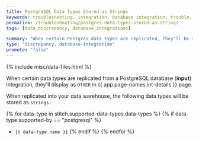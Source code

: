 ```yaml
---
title: PostgreSQL Data Types Stored as Strings
keywords: troubleshooting, integration, database integration, trouble, issue, help, postgres, postgresql, strings
permalink: /troubleshooting/postgres-data-types-stored-as-strings
tags: [data_discrepancy, database_integrations]

summary: "When certain Postgres data types are replicated, they'll be stored as `strings` in your data warehouse."
type: "discrepancy, database-integration"
promote: "false"
---
```

{% include misc/data-files.html %}

When certain data types are replicated from a PostgreSQL database (**input**) integration, they'll display as `OTHER` in {{ app.page-names.int-details }} page.

When replicated into your data warehouse, the following data types will be stored as `strings:`

{% for data-type in stitch.supported-data-types.data-types %}
{% if data-type.supported-by == "postgresql" %}
- `{{ data-type.name }}`
{% endif %}
{% endfor %}